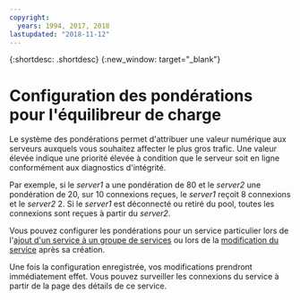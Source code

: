 ```yaml
---
copyright:
  years: 1994, 2017, 2018
lastupdated: "2018-11-12"
---
```


{:shortdesc: .shortdesc}
{:new_window: target="_blank"}

# Configuration des pondérations pour l'équilibreur de charge

Le système des pondérations permet d'attribuer une valeur numérique aux serveurs auxquels vous souhaitez affecter le plus gros trafic. Une valeur élevée indique une priorité élevée à condition que le serveur soit en ligne conformément aux diagnostics d'intégrité.  

Par exemple, si le _server1_ a une pondération de 80 et le _server2_ une pondération de 20, sur 10 connexions reçues, le _server1_ reçoit 8 connexions et le _server2_ 2. Si le _server1_ est déconnecté ou retiré du pool, toutes les connexions sont reçues à partir du _server2_.

Vous pouvez configurer les pondérations pour un service particulier lors de l'[ajout d'un service à un groupe de services](add-service-service-group.html) ou lors de la [modification du service](edit-service-load-balancer.html) après sa création.

Une fois la configuration enregistrée, vos modifications prendront immédiatement effet. Vous pouvez surveiller les connexions du service à partir de la page des détails de ce service.
